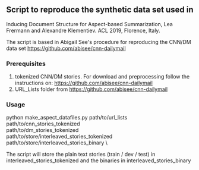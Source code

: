 ## Script to reproduce the synthetic data set used in 

Inducing Document Structure for Aspect-based Summarization, Lea Frermann and Alexandre Klementiev. ACL 2019, Florence, Italy.

 The script is based in Abigail See's procedure for reproducing the CNN/DM data set
 https://github.com/abisee/cnn-dailymail

### Prerequisites
 1) tokenized CNN/DM stories. For download and preprocessing follow the instructions on:
    https://github.com/abisee/cnn-dailymail 
 2) URL_Lists folder from https://github.com/abisee/cnn-dailymail 

### Usage
 python make_aspect_datafiles.py  path/to/url_lists \
                                  path/to/cnn_stories_tokenized  \
                                  path/to/dm_stories_tokenized \
                                  path/to/store/interleaved_stories_tokenized \
                                  path/to/store/interleaved_stories_binary \

 The script will store the plain text stories (train / dev / test) in interleaved_stories_tokenized 
 and the binaries in interleaved_stories_binary
